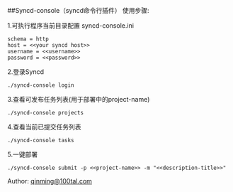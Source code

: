 ##Syncd-console（syncd命令行插件）
使用步骤:

1.可执行程序当前目录配置 syncd-console.ini
```
schema = http
host = <<your syncd host>>
username = <<username>>
password = <<password>>
```
2.登录Syncd
```
./syncd-console login
```

3.查看可发布任务列表(用于部署中的project-name)
```
./syncd-console projects
```

4.查看当前已提交任务列表
```
./syncd-console tasks
```

5.一键部署
```
./syncd-console submit -p <<project-name>> -m "<<description-title>>"
```

Author: qinming@100tal.com
